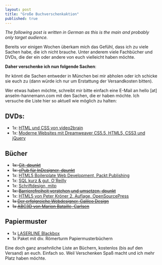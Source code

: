 ```yaml
---
layout: post
title: "Große Buchverschenkaktion"
published: true
---
```


_The following post is written in German as this is the main and probably only target audience._

Bereits vor einigen Wochen überkam mich das Gefühl, dass ich zu viele Sachen habe, die ich nicht brauche. Unter anderem viele Fachbücher und DVDs, die der ein oder andere von euch vielleicht haben möchte.

**Daher verschenke ich nun folgende Sachen**:

Ihr könnt die Sachen entweder in München bei mir abholen oder ich schicke sie euch zu (dann würde ich nur um Erstattung der Versandkosten bitten).

Wer etwas haben möchte, schreibt mir bitte einfach eine E-Mail an hello [at] anselm-hannemann.com mit den Sachen, die er haben möchte. Ich versuche die Liste hier so aktuell wie möglich zu halten:

## DVDs:

- 1x: [HTML und CSS von video2brain](https://www.video2brain.com/de/videotraining/html-und-css)
- 1x: [Moderne Websites mit Dreamweaver CS5.5, HTML5, CSS3 und jQuery](https://www.video2brain.com/de/videotraining/moderne-websites-mit-dreamweaver-cs5-5-html5-css3-und-jquery)

## Bücher

- <s>1x: [Git, dpunkt](http://www.dpunkt.de/buecher/3545/git.html)</s>
- <s>1x: [ePub für InDesigner, dpunkt](http://www.dpunkt.de/buecher/3777/epub-f%26uuml%3Br-%28in%29designer.html)</s>
- 1x: [HTML5 Boilerplate Web Development, Packt Publishing](http://www.packtpub.com/html5-boilerplate-web-development/book)
- 1x: [SQL kurz & gut, O`Reilly](http://www.oreilly.de/catalog/sqlpg2ger/)
- 1x: [Schriftdesign, mitp](http://www.amazon.de/schriftdesign-allan-haley-B%C3%BCcher/s?ie=UTF8&keywords=Schriftdesign%20Allan%20Haley&page=1&rh=n%3A186606%2Ck%3ASchriftdesign%20Allan%20Haley)
- <s>1x: [Barrierefreiheit verstehen und umsetzen, dpunkt](http://www.dpunkt.de/buecher/2537.html)</s>
- 1x: [HTML5 von Peter Kröner 2. Auflage, OpenSourcePress](http://html5-buch.de/)
- <s>1x [Der erfolgreiche Webdesigner, Galileo Design](http://www.galileodesign.de/1727)</s>
- <s>1x [ABC3D von Marion Bataille, Carlsen](http://www.youtube.com/watch?v=VKSfevX1vXg)</s>

## Papiermuster

- 1x [LASERLINE Blackbox](http://www.laser-line.de/serviceandsupport/muster/blackbox.php)
- 1x Paket mit div. Römerturm Papiermusterbüchern

Eine doch ganz ansehnliche Liste an Büchern, kostenlos (bis auf den Versand) an euch. Einfach so. Weil Verschenken Spaß macht und ich mehr Platz haben möchte.

